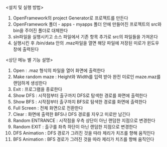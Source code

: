 <설치 및 실행 방법>
1. OpenFramework의 project Generator로 프로젝트를 만든다
2. OpenFramework 폴더 - apps - myapps 폴더 안에 만들어진 프로젝트의 src와 bin을 주어진 폴더로 대체한다
3. sln파일을 실행시키고 소스 파일에서 기존 항목 추가로 src의 파일들을 가져온다
4. 실행시킨 후 /bin/data 안의 .maz파일을 열면 해당 파일에 저장된 미로가 윈도우 창에 출력된다

<상단 메뉴 별 기능 설명>
1. Open : .maz 형식의 파일을 열어 화면에 출력한다
2. Make random maze : Height와 Width를 입력 받아 완전 미로인 maze.maz를 랜덤하게 생성한다
3. Exit : 프로그램을 종료한다
4. Show DFS : 시작점부터 출구까지 DFS로 탐색한 경로를 화면에 출력한다
5. Show BFS : 시작점부터 출구까지 BFS로 탐색한 경로를 화면에 출력한다
6. Full Screen : 전체 화면으로 전환한다
7. Clear : 화면에 출력한 BFS나 DFS 경로를 지우고 미로만 남긴다
8. Random ENTRANCE : 시작점을 우측 상단이 아닌 랜덤한 지점으로 변경한다
9. Random EXIT : 출구를 좌측 하단이 아닌 랜덤한 지점으로 변경한다
10. DFS Animation : DFS 경로가 그려진 것을 따라 제리가 치즈를 향해 움직인다
11. BFS Animation : BFS 경로가 그려진 것을 따라 제리가 치즈를 향해 움직인다
